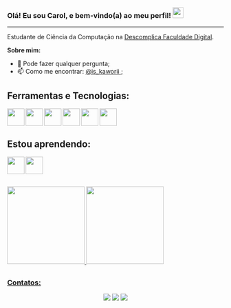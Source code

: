 
### Olá! Eu sou Carol, e bem-vindo(a) ao meu perfil! <img src="https://media.giphy.com/media/hvRJCLFzcasrR4ia7z/giphy.gif" width="25px">
<hr>

Estudante de Ciência da Computação na [Descomplica Faculdade Digital](https://descomplica.com.br/faculdade/tecnologia/ciencia-da-computacao/)</a>.

**Sobre mim:**
- 💬 Pode fazer qualquer pergunta;
- 📫 Como me encontrar: <a target="_blank" href="https://www.linkedin.com/in/is-kaworii/">@is_kaworii </a>;

<!--
**carolinadiniz/carolinadiniz** is a ✨ _special_ ✨ repository because its `README.md` (this file) appears on your GitHub profile.
Here are some ideas to get you started:
- 🔭 I’m currently working on ...
- 👯 I’m looking to collaborate on ...
- 🤔 I’m looking for help with ...
- ⚡ Fun fact: ...
-->

##
## Ferramentas e Tecnologias:

<img loading="lazy" align="left" src="https://cdn.jsdelivr.net/gh/devicons/devicon@latest/icons/discordjs/discordjs-original.svg" width="40px" height="40px"/>

<img  loading="lazy" align="left" src="https://cdn.jsdelivr.net/gh/devicons/devicon@latest/icons/javascript/javascript-original.svg" width="40px" height="40px" />

<img  loading="lazy" align="left" src="https://cdn.jsdelivr.net/gh/devicons/devicon@latest/icons/typescript/typescript-original.svg" width="40px" height="40px"/>

<img  loading="lazy" align="left" src="https://cdn.jsdelivr.net/gh/devicons/devicon@latest/icons/html5/html5-original.svg" width="40px" height="40px"/>

<img  loading="lazy" align="left"  src="https://cdn.jsdelivr.net/gh/devicons/devicon@latest/icons/css3/css3-original.svg" width="40px" height="40px"/>

<img  loading="lazy"  src="https://cdn.jsdelivr.net/gh/devicons/devicon@latest/icons/photoshop/photoshop-original.svg" width="40px" height="40px"/>

## Estou aprendendo:

<img loading="lazy" align="left" src="https://cdn.jsdelivr.net/gh/devicons/devicon@latest/icons/angular/angular-original.svg"  width="40px" height="40px"/>

<img  loading="lazy" src="https://cdn.jsdelivr.net/gh/devicons/devicon@latest/icons/java/java-original-wordmark.svg" width="40px" height="40px"/>

<!--<img loading="lazy" align="left" src="https://cdn.jsdelivr.net/gh/devicons/devicon@latest/icons/python/python-original.svg" width="40px" height="40px"/>-->

##
<div>
<a href="https://github.com/is-kaworii">
<img loading="lazy" height="180em" src="https://github-readme-stats.vercel.app/api/top-langs/?username=is-kaworii&layout=compact&langs_count=7&theme=dracula"/>
<img loading="lazy" height="180em" src="https://github-readme-stats.vercel.app/api?username=is-kaworii&show_icons=true&theme=dracula&include_all_commits=true&count_private=true"/>
</div>

##
### Contatos:
<div align="center"> 
  <a href="https://www.linkedin.com/in/is-kaworii/" target="_blank"><img src="https://img.shields.io/badge/-LinkedIn-%230077B5?style=for-the-badge&logo=linkedin&logoColor=white" target="_blank"></a> 
  <a href = "mailto:caroldinizc21@gmail.com"><img src="https://img.shields.io/badge/-Gmail-%23333?style=for-the-badge&logo=gmail&logoColor=white" target="_blank"></a>
  <a href="https://instagram.com/is_kaworii" target="_blank"><img src="https://img.shields.io/badge/-Instagram-%23E4405F?style=for-the-badge&logo=instagram&logoColor=white" target="_blank"></a> 
</div>

